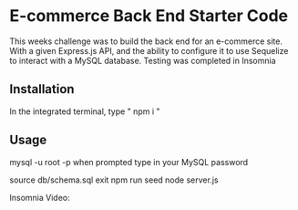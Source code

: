 # E-commerce Back End Starter Code

This weeks challenge was to build the back end for an e-commerce site. With a given Express.js API, and the ability to configure it to use Sequelize to interact with a MySQL database. Testing was completed in Insomnia

## Installation
In the integrated terminal, type " npm i "

## Usage

mysql -u root -p
when prompted type in your MySQL password

source db/schema.sql
exit
npm run seed
node server.js

Insomnia Video:


